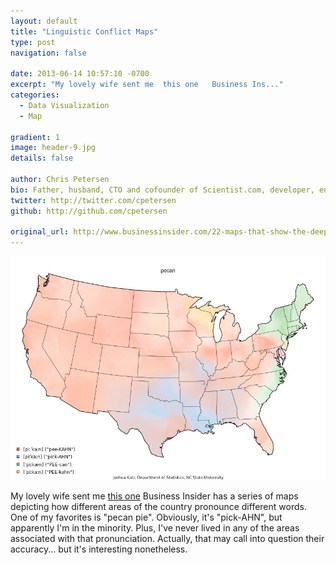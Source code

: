 ```yaml
---
layout: default
title: "Linguistic Conflict Maps"
type: post
navigation: false

date: 2013-06-14 10:57:10 -0700
excerpt: "My lovely wife sent me  this one   Business Ins..."
categories:
  - Data Visualization
  - Map

gradient: 1
image: header-9.jpg
details: false

author: Chris Petersen
bio: Father, husband, CTO and cofounder of Scientist.com, developer, entrepreneur and technologist.
twitter: http://twitter.com/cpetersen
github: http://github.com/cpetersen

original_url: http://www.businessinsider.com/22-maps-that-show-the-deepest-linguistic-conflicts-in-america-2013-6?op=1
---
```



  ![](/assets/import/2fa1fb547e5eb6b3962340754755fd30.jpg) 

 My lovely wife sent me  [this one](http://www.businessinsider.com/22-maps-that-show-the-deepest-linguistic-conflicts-in-america-2013-6?op=1)   Business Insider has a series of maps depicting how different areas of the country pronounce different words. One of my favorites is "pecan pie". Obviously, it's "pick-AHN", but apparently I'm in the minority. Plus, I've never lived in any of the areas associated with that pronunciation. Actually, that may call into question their accuracy... but it's interesting nonetheless.

